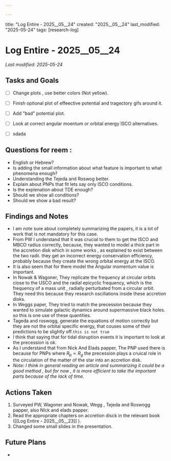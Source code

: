 ```yaml
---

---
```


title: "Log Entire - 2025__05__24"
created: "2025__05__24"
last_modified: "2025-05-24"
tags: [research-log]



# Log Entire - 2025__05__24  
_Last modified: 2025-05-24_

## Tasks and Goals
- [ ] Change plots , use better colors (Not yellow).
- [ ] Finish optional plot of effeective potential and tragectory gifs around it.
- [ ] Add "bad" potential plot.
- [ ] Look at correct angular moentum or orbital energy ISCO alternatives.
- [ ] sdada


## Questions for reem :
- English or Hebrew?
- Is adding the small information about what feature is important to what phenomena enough?
- Understanding the Tejeda and Roswog better.
- Explain about PNPs that fit lets say only ISCO conditions.
- Is the explenation about TDE enough?
- Should we show all conditions?
- Should we show a bad result?
## Findings and Notes
- I am note sure about completely summarizing the papers, it is a lot of work that is not mandatory for this case.
- From PW I understand that it was crucial to them to get the ISCO and MBCO radius correctly, because, they wanted to model a thick part in the accretion disk which in some works , as explained to exist between the two radii. they get an incorrect energy conservation efficiency, probably because they create the wrong  orbital energy at the ISCO.
- It is also seem that for there model the Angular momentum value is important.
- In Nowak & Wagoner, They replicate the frequency at circular orbits close to the USCO and the radial epicyclic frequency, which is the frequency of a mass unit , radially perturbated from a circular orbit. They need this because they research oscillations inside these accretion disks.
- In Weggs paper, They tried to match the precession because they wanted to simulate galactic dynamics around supermassive black holes. so this is one use of these quantities.
- Tageda and roswogg, generate the equations of motion correctly but they are not the orbital specific energy, that couses some of their predictions to be slightly off.`this is not true`
- I think that saying that for tidal disruption events it is important to look at  the precession is ok.
- As I understand that from Nick And Elads papper, The PNP used there is because for PNPs where $R_p \propto R_g$  the precession plays a cruical role in the circulation of the matter of the star into an accretion disk. 
- *Note: I think in general reading an article and summarizing it could be a good method , but for now , it is more efficient to take the important parts because of the lack of time.*

## Actions Taken
1. Surveyed PW, Wagoner and Nowak, Wegg , Tejeda and Roswogg papper, also NIck and elads papper.
2. Read the appropriate chapters on accretion disck in the relevant book ([[Log Entire - 2025__05__23]] ).
3. Changed some small slides in the presentation.
## Future Plans
- 
